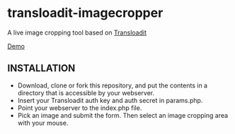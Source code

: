 transloadit-imagecropper
=========================

A live image cropping tool based on [Transloadit](https://transloadit.com)

[Demo](https://transloadit.com/example_apps/image-cropper-index.php)

## INSTALLATION

* Download, clone or fork this repository, and put the contents in a directory that is accessible by your webserver.
* Insert your Transloadit auth key and auth secret in params.php.
* Point your webserver to the index.php file.
* Pick an image and submit the form. Then select an image cropping area with your mouse.

